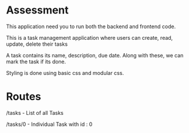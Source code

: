 # Assessment

This application need you to run both the backend and frontend code. 

This is a task management application where users can create, read, update, delete their tasks

A task contains its name, description, due date. Along with these, we can mark the task if its done.

Styling is done using basic css and modular css.


# Routes

/tasks - List of all Tasks

/tasks/0 - Individual Task with id : 0
